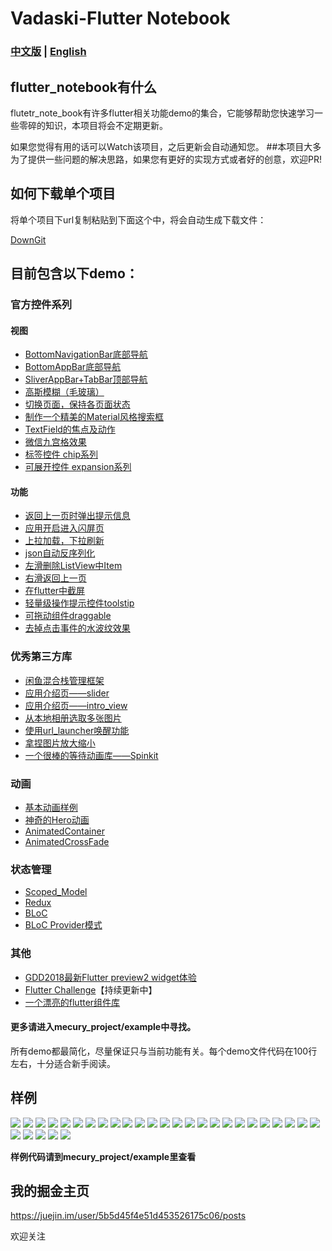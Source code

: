# Vadaski-Flutter Notebook
### [中文版](https://github.com/OpenFlutter/Flutter-Notebook/blob/master/README.md) | [English](https://github.com/OpenFlutter/Flutter-Notebook/blob/master/readme_english.md)
## flutter_notebook有什么
flutetr_note_book有许多flutter相关功能demo的集合，它能够帮助您快速学习一些零碎的知识，本项目将会不定期更新。

如果您觉得有用的话可以Watch该项目，之后更新会自动通知您。
##本项目大多为了提供一些问题的解决思路，如果您有更好的实现方式或者好的创意，欢迎PR!
## 如何下载单个项目
将单个项目下url复制粘贴到下面这个中，将会自动生成下载文件：

[DownGit](https://minhaskamal.github.io/DownGit/#/home) 
## 目前包含以下demo：
### 官方控件系列
#### 视图
- [BottomNavigationBar底部导航](https://github.com/Vadaski/Vadaski-flutter_note_book/tree/master/mecury_project/example/flutter_bottomnavigationbar)
- [BottomAppBar底部导航](https://github.com/Vadaski/Vadaski-flutter_note_book/tree/master/mecury_project/example/bottom_appbar_demo)
- [SliverAppBar+TabBar顶部导航](https://github.com/Vadaski/Vadaski-flutter_note_book/tree/master/mecury_project/example/sliver_demo)
- [高斯模糊（毛玻璃）](https://github.com/OpenFlutter/Flutter-Notebook/tree/master/mecury_project/example/frosted_glass_style_demo)
- [切换页面，保持各页面状态](https://github.com/Vadaski/Vadaski-flutter_note_book/tree/master/mecury_project/example/keep_alive_demo)
- [制作一个精美的Material风格搜索框](https://github.com/Vadaski/Flutter-Notebook/tree/master/mecury_project/example/beaytiful_search_bar_demo)
- [TextField的焦点及动作](https://github.com/OpenFlutter/Flutter-Notebook/blob/master/mecury_project/example/textfields_focus_demo)
- [微信九宫格效果](https://github.com/OpenFlutter/Flutter-Notebook/tree/master/mecury_project/example/warp_demo)
- [标签控件 chip系列](https://github.com/OpenFlutter/Flutter-Notebook/tree/master/mecury_project/example/chip_demo)
- [可展开控件 expansion系列](https://github.com/OpenFlutter/Flutter-Notebook/blob/master/mecury_project/example/expansion_demo)

#### 功能
- [返回上一页时弹出提示信息](https://github.com/Vadaski/Vadaski-flutter_note_book/tree/master/mecury_project/example/will_pop_scope_demo)
- [应用开启进入闪屏页](https://github.com/Vadaski/Vadaski-flutter_note_book/tree/master/mecury_project/example/splash_screen_demo)
- [上拉加载，下拉刷新](https://github.com/Vadaski/Vadaski-flutter_note_book/tree/master/mecury_project/example/pull_on_loading)
- [json自动反序列化](https://github.com/Vadaski/Vadaski-flutter_note_book/tree/master/mecury_project/example/flutter_auto_json_parsing)
- [左滑删除ListView中Item](https://github.com/Vadaski/Flutter-Notebook/blob/master/mecury_project/example/swipe_to_dismiss)
- [右滑返回上一页](https://github.com/Vadaski/Flutter-Notebook/tree/master/mecury_project/example/right_back_demo)
- [在flutter中截屏](https://github.com/Vadaski/Flutter-Notebook/tree/master/mecury_project/example/widget_to_image)
- [轻量级操作提示控件toolstip](https://github.com/OpenFlutter/Flutter-Notebook/blob/master/mecury_project/example/tool_tips_demo)
- [可拖动组件draggable](https://github.com/OpenFlutter/Flutter-Notebook/blob/master/mecury_project/example/draggable_demo/)
- [去掉点击事件的水波纹效果](https://github.com/OpenFlutter/Flutter-Notebook/tree/master/mecury_project/example/without_splash_color)

### 优秀第三方库
- [闲鱼混合栈管理框架](https://github.com/alibaba-flutter/hybrid_stack_manager)
- [应用介绍页——slider](https://github.com/Vadaski/Vadaski-flutter_note_book/tree/master/mecury_project/example/slider_screen)
- [应用介绍页——intro_view](https://github.com/OpenFlutter/Flutter-Notebook/tree/master/mecury_project/example/intro_views)
- [从本地相册选取多张图片](https://github.com/Vadaski/Flutter-Notebook/blob/master/mecury_project/example/load_multi_image)
- [使用url_launcher唤醒功能](https://github.com/Vadaski/Vadaski-flutter_note_book/tree/master/mecury_project/example/url_launcher_demo)
- [拿捏图片放大缩小](https://github.com/OpenFlutter/Flutter-Notebook/tree/master/mecury_project/example/pinch_zoom_image_demo)
- [一个很棒的等待动画库——Spinkit](https://github.com/OpenFlutter/Flutter-Notebook/tree/master/mecury_project/example/spinkit_animation)

### 动画
- [基本动画样例](https://github.com/Vadaski/Vadaski-flutter_note_book/tree/master/mecury_project/example/animation_demo)
- [神奇的Hero动画](https://github.com/Vadaski/Vadaski-flutter_note_book/tree/master/mecury_project/example/hero_demo)
- [AnimatedContainer](https://github.com/OpenFlutter/Flutter-Notebook/tree/master/mecury_project/example/animated_container)
- [AnimatedCrossFade](https://github.com/OpenFlutter/Flutter-Notebook/tree/master/mecury_project/example/animated_cross_fade)

### 状态管理
- [Scoped_Model](https://github.com/Vadaski/Vadaski-flutter_note_book/tree/master/mecury_project/example/scoped_demo)
- [Redux](https://github.com/Vadaski/Flutter-Notebook/tree/master/mecury_project/example/redux_demo)
- [BLoC](https://github.com/OpenFlutter/Flutter-Notebook/tree/master/mecury_project/example/bloc_demo)
- [BLoC Provider模式](https://github.com/OpenFlutter/Flutter-Notebook/tree/master/mecury_project/example/bloc_provider_pattern) 

### 其他
- [GDD2018最新Flutter preview2 widget体验](https://github.com/Vadaski/Flutter-Notebook/tree/master/mecury_project/example/release_preview2)
- [Flutter Challenge](https://github.com/OpenFlutter/Flutter-Notebook/tree/master/mecury_project/example/animation_challenge)【持续更新中】
- [一个漂亮的flutter组件库](https://github.com/samarthagarwal/FlutterScreens)


#### 更多请进入mecury_project/example中寻找。

所有demo都最简化，尽量保证只与当前功能有关。每个demo文件代码在100行左右，十分适合新手阅读。
 
## 样例
![](https://user-gold-cdn.xitu.io/2018/9/10/165c24b154c98218?w=362&h=642&f=gif&s=739273)
![](https://user-gold-cdn.xitu.io/2018/9/10/165c24b3adbbd5aa?w=362&h=640&f=gif&s=121427)
![](https://user-gold-cdn.xitu.io/2018/9/10/165c24b7bbd01af7?w=362&h=640&f=gif&s=61838)
![](https://user-gold-cdn.xitu.io/2018/9/10/165c24b9277db951?w=362&h=640&f=gif&s=55227)
![](https://user-gold-cdn.xitu.io/2018/9/10/165c24ba112a8fe8?w=362&h=640&f=gif&s=19336)
![](https://user-gold-cdn.xitu.io/2018/9/10/165c24bb474fcf1c?w=362&h=640&f=gif&s=41214)
![](https://user-gold-cdn.xitu.io/2018/9/10/165c24bc512c548a?w=362&h=640&f=gif&s=111429)
![](https://user-gold-cdn.xitu.io/2018/9/10/165c24bd266e82ab?w=362&h=640&f=gif&s=13498)
![](https://user-gold-cdn.xitu.io/2018/9/7/165b34ca822a8f54?w=362&h=642&f=gif&s=4669741)
![](https://user-gold-cdn.xitu.io/2018/9/7/165b3542f724d46a?w=362&h=642&f=gif&s=3373834)
![](https://user-gold-cdn.xitu.io/2018/9/9/165ba4afd401fc53?w=362&h=642&f=gif&s=3125329)
![](https://user-gold-cdn.xitu.io/2018/9/9/165bd164ce03a359?w=362&h=642&f=gif&s=549629)
![](https://user-gold-cdn.xitu.io/2018/9/9/165bddae47c84b18?w=362&h=642&f=gif&s=486901)
![](https://user-gold-cdn.xitu.io/2018/9/11/165c864da39b5296?w=362&h=640&f=gif&s=270132)
![](https://user-gold-cdn.xitu.io/2018/9/12/165cd5463f99cb2b?w=362&h=640&f=gif&s=627463)
![](https://user-gold-cdn.xitu.io/2018/9/12/165cd82770ff732e?w=362&h=640&f=gif&s=445737)
![](https://user-gold-cdn.xitu.io/2018/9/13/165cece8f2ad7e58?w=362&h=640&f=gif&s=158087)
![](https://user-gold-cdn.xitu.io/2018/9/18/165ec5d14697b759?w=362&h=640&f=gif&s=459186)
![](https://user-gold-cdn.xitu.io/2018/9/18/165ec5d3b3ef7b73?w=362&h=640&f=gif&s=503021)
![](https://user-gold-cdn.xitu.io/2018/9/18/165ec5dac1810db3?w=362&h=640&f=gif&s=1824992)
![](https://user-gold-cdn.xitu.io/2018/9/19/165f1adf1c7d81de?w=362&h=640&f=gif&s=3018323)
![](https://user-gold-cdn.xitu.io/2018/9/20/165f533bf04bf291?w=362&h=640&f=gif&s=203698)
![](https://user-gold-cdn.xitu.io/2018/9/21/165f7d7c790e6911?w=362&h=640&f=gif&s=172340)
![](https://user-gold-cdn.xitu.io/2018/9/22/165fd35c8909a813?w=362&h=640&f=gif&s=1992085)
![](https://user-gold-cdn.xitu.io/2018/9/22/165fd35f0d320ac1?w=362&h=640&f=gif&s=107991)
![](https://user-gold-cdn.xitu.io/2018/9/21/165fab436c967dc5?w=362&h=640&f=gif&s=243539)
![](https://user-gold-cdn.xitu.io/2018/9/21/165fab48becac4ad?w=362&h=640&f=gif&s=328637)
![](https://user-gold-cdn.xitu.io/2018/9/22/1660146a6dacd36e?w=362&h=640&f=gif&s=336267)
![](https://user-gold-cdn.xitu.io/2018/9/25/1660fcf60f384f63)
![](https://user-gold-cdn.xitu.io/2018/9/29/16624073ba03bfbe?w=362&h=640&f=gif&s=855341)

**样例代码请到mecury_project/example里查看**

## 我的掘金主页
https://juejin.im/user/5b5d45f4e51d453526175c06/posts

欢迎关注
